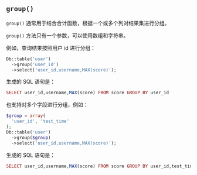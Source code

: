 ## `group()`

`group()` 通常用于结合合计函数，根据一个或多个列对结果集进行分组。

`group()` 方法只有一个参数，可以使用数组和字符串。

例如，查询结果按照用户 id 进行分组：

``` php
Db::table('user')
  ->group('user_id')
  ->select('user_id,username,MAX(score)');
```

生成的 SQL 语句是：

``` php
SELECT user_id,username,MAX(score) FROM score GROUP BY user_id
```

也支持对多个字段进行分组，例如：

``` php
$group = array(
  'user_id', 'test_time'
);
Db::table('user')
  ->group($group)
  ->select('user_id,username,MAX(score)');
```

生成的 SQL 语句是：

``` php
SELECT user_id,username,MAX(score) FROM score GROUP BY user_id,test_time
```
